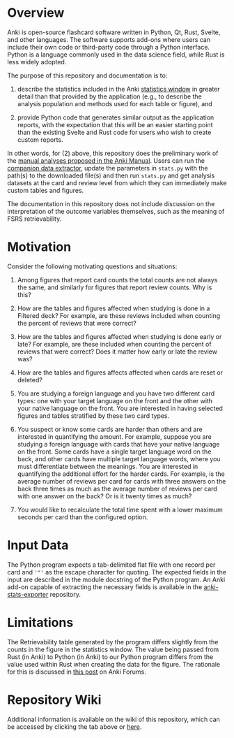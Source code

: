 # Overview

Anki is open-source flashcard software written in Python, Qt, Rust,
Svelte, and other languages. The software supports add-ons where users
can include their own code or third-party code through a Python
interface. Python is a language commonly used in the data science
field, while Rust is less widely adopted.

The purpose of this repository and documentation is to:

1. describe the statistics included in the Anki
[statistics window](https://docs.ankiweb.net/stats.html#statistics)
in greater detail than that provided by the application (e.g., to describe
the analysis population and methods used for each table or figure), and

2. provide Python code that generates similar output as the
application reports, with the expectation that this will be
an easier starting point than the existing Svelte and Rust
code for users who wish to create custom reports.

In other words, for (2) above, this repository does the preliminary work
of the [manual analyses proposed in the Anki Manual](https://docs.ankiweb.net/stats.html#manual-analysis).
Users can run the [companion data extractor](https://github.com/ghrgriner/anki-stats-extractor),
update the parameters in `stats.py` with the path(s) to the downloaded
file(s) and then run `stats.py` and get analysis datasets at the
card and review level from which they can immediately make custom
tables and figures.

The documentation in this repository does not include discussion
on the interpretation of the outcome variables themselves, such
as the meaning of FSRS retrievability.

# Motivation
Consider the following motivating questions and situations:

1. Among figures that report card counts the total counts are not always
the same, and similarly for figures that report review counts. Why
is this?

2. How are the tables and figures affected when studying is done in a
Filtered deck? For example, are these reviews included when counting
the percent of reviews that were correct?

3. How are the tables and figures affected when studying is done early
or late? For example, are these included when counting the percent
of reviews that were correct? Does it matter how early or late the
review was?

4. How are the tables and figures affects affected when cards are
reset or deleted?

5. You are studying a foreign language and you have two different
card types: one with your target language on the front and the other
with your native language on the front. You are interested in having
selected figures and tables stratified by these two card types.

6. You suspect or know some cards are harder than others and are
interested in quantifying the amount. For example, suppose you are
studying a foreign language with cards that have your native language
on the front. Some cards have a single target language word on the
back, and other cards have multiple target language words, where
you must differentiate between the meanings. You are interested in
quantifying the additional effort for the harder cards. For example,
is the average number of reviews per card for cards with three answers
on the back three times as much as the average number of reviews per
card with one answer on the back? Or is it twenty times as much?

7. You would like to recalculate the total time spent with a lower
maximum seconds per card than the configured option.

# Input Data

The Python program expects a tab-delimited flat file with one
record per card and `'"'` as the escape character for quoting.
The expected fields in the input are described in the module
docstring of the Python program. An Anki add-on capable of
extracting the necessary fields is available in the
[anki-stats-exporter](https://github.com/ghrgriner/anki-stats-exporter/)
repository.

# Limitations

The Retrievability table generated by the program differs
slightly from the counts in the figure in the statistics window.
The value being passed from Rust (in Anki) to Python (in Anki)
to our Python program differs from the value used within Rust
when creating the data for the figure. The rationale for this
is discussed in [this post](https://forums.ankiweb.net/t/bug-retrievability-in-browser-doesnt-match-retrievability-in-stats-histogram) on Anki Forums.

# Repository Wiki

Additional information is available on the wiki of this
repository, which can be accessed by clicking the tab above or
[here](https://github.com/ghrgriner/anki-stats/wiki).

